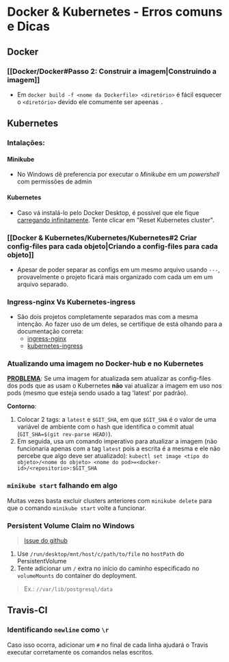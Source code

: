 # Docker & Kubernetes - Erros comuns e Dicas

## Docker
### [[Docker/Docker#Passo 2: Construir a imagem|Construindo a imagem]]
- Em ```docker build -f <nome da Dockerfile> <diretório>``` é fácil esquecer o ```<diretório>``` devido ele comumente ser apeenas ```.```


## Kubernetes
### Intalações:
#### Minikube
- No Windows dê preferencia por executar o _Minikube_ em um *powershell* com permissões de admin

#### Kubernetes
- Caso vá instalá-lo pelo Docker Desktop, é possível que ele fique [carregando infinitamente](https://github.com/docker/for-mac/issues/2990). Tente clicar em "Reset Kubernetes cluster".

### [[Docker & Kubernetes/Kubernetes/Kubernetes#2 Criar config-files para cada objeto|Criando a config-files para cada objeto]]
- Apesar de poder separar as configs em um mesmo arquivo usando ```---```, provavelmente o projeto ficará mais organizado com cada um em um arquivo separado.

### Ingress-nginx Vs Kubernetes-ingress
- São dois projetos completamente separados mas com a mesma intenção. Ao fazer uso de um deles, se certifique de está olhando para a documentação correta:
    - [ingress-nginx](https://github.com/kubernetes/ingress-nginx)
    - [kubernetes-ingress](https://github.com/nginxinc/kubernetes-ingress)

### Atualizando uma imagem no Docker-hub e no Kubernetes
[**PROBLEMA**](https://github.com/kubernetes/kubernetes/issues/33664): Se uma imagem for atualizada sem atualizar as config-files dos pods que as usam o Kubernetes **não** vai atualizar a imagem em uso nos pods (mesmo que esteja sendo usado a tag 'latest' por padrão).

**Contorno**:
1. Colocar 2 tags: a ```latest``` e ```$GIT_SHA```, em que ```$GIT_SHA``` é o valor de uma variável de ambiente com o hash que identifica o commit atual (```GIT_SHA=$(git rev-parse HEAD)```).
2. Em seguida, usa um comando imperativo para atualizar a imagem (não funcionaria apenas com a tag ```latest``` pois a escrita é a mesma e ele não percebe que algo deve ser atualizado): ```kubectl set image <tipo do objeto>/<nome do objeto> <nome do pod>=<docker-id>/<repositorio>:$GIT_SHA```

### `minikube start` falhando em algo
Muitas vezes basta excluir clusters anteriores com `minikube delete` para que o comando `minikube start` volte a funcionar.

### Persistent Volume Claim no Windows
> [Issue do github](https://github.com/kubernetes/kubernetes/issues/59876)
1. Use `/run/desktop/mnt/host/c/path/to/file` no `hostPath` do PersistentVolume
2. Tente adicionar um `/` extra no início do caminho especificado no `volumeMounts` do container do deployment.
> Ex.: `//var/lib/postgresql/data`


## Travis-CI
### Identificando ```newline``` como ```\r```
Caso isso ocorra, adicionar um ```#``` no final de cada linha ajudará o Travis executar corretamente os comandos nelas escritos.
